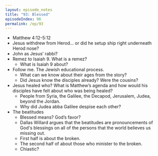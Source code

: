 ```yaml
---
layout: episode_notes
title: "93: Blessed"
episodeIndex: 96
permalink: /ep/93
---
```


- Matthew 4:12-5:12
- Jesus withdrew from Herod… or did he setup ship right underneath Herod nose?
- John as Jesus’ rabbi?
- Remez to Isaiah 9. What is a remez?
  - What is Isaiah 9 about? 
- Follow me. The Jewish educational process. 
  - What can we know about their ages from the story?
  - Did Jesus know the disciples already? Were the cousins?
- Jesus healed who? What is Matthew’s agenda and how would his disciples have felt about who was being healed?
  - People from Syria, the Galilee, the Decapod, Jerusalem, Judea, beyond the Jordan. 
  - Why did Judea abba Galilee  despise each other?
- The beatitudes
  - Blessed means? God’s favor?
  - Dallas Willard argues that the beatitudes are pronouncements of God's blessings on all of the persons that the world believes us missing out. 
  - First half is about the broken. 
  - The second half of about those who minister to the broken. 
  - Chiastic?
